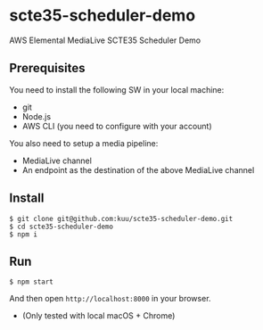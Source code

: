 # scte35-scheduler-demo
AWS Elemental MediaLive SCTE35 Scheduler Demo

## Prerequisites
You need to install the following SW in your local machine:
* git
* Node.js
* AWS CLI (you need to configure with your account)

You also need to setup a media pipeline:
* MediaLive channel
* An endpoint as the destination of the above MediaLive channel


## Install
```
$ git clone git@github.com:kuu/scte35-scheduler-demo.git
$ cd scte35-scheduler-demo
$ npm i
```

## Run
```
$ npm start
```
And then open `http://localhost:8000` in your browser.
* (Only tested with local macOS + Chrome)
